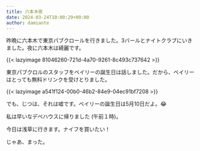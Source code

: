 ```yaml
---
title: 六本木夜
date: 2024-03-24T10:00:29+09:00
author: damiante
---
```

昨晩に六本木で東京パブクロールを行きました。3バールとナイトクラブにいきました。夜に六本木は綺麗です。

{{< lazyimage 81046260-721d-4a70-9261-8c493c737642 >}}

東京パブクロルのスタッフをベイリーの誕生日は話しました。だから、ベイリーはとっても無料ドリンクを受けとりました。

{{< lazyimage a541f124-00b0-46b2-84e9-04ec91bf7208 >}}

でも、じつは、それは嘘です。ベイリーの誕生日は5月10日だよ。😂

私は早いなデベハウスに帰りました (午前１時)。

今日は浅草に行きます。ナイフを買いたい！

じゃあ、まった。
